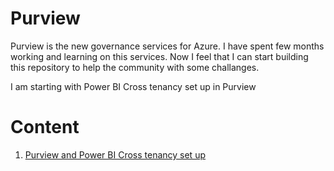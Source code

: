 # Purview

Purview is the new governance services for Azure.  I have spent few months working and learning on this services. Now I feel that I can start building this repository to help the community with some challanges. 

I am starting with Power BI Cross tenancy set up in Purview


# Content

1. [Purview and Power BI Cross tenancy set up](./purview-powerbicrosstenancy.md)
